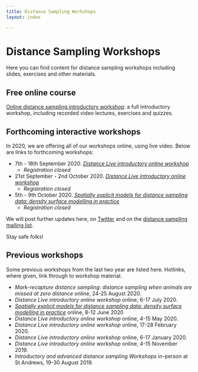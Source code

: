 ```yaml
---
title: Distance Sampling Workshops
layout: index

---
```


# Distance Sampling Workshops

Here you can find content for distance sampling workshops including slides, exercises and other materials.

## Free online course

[Online distance sampling introductory workshop](online-course): a full introductory workshop, including recorded video lectures, exercises and quizzes.


## Forthcoming interactive workshops

In 2020, we are offering all of our workshops online, using live video.  Below are links to forthcoming workshops:

- 7th - 18th September 2020.  [*Distance Live introductory online workshop*](https://www.creem.st-andrews.ac.uk/distance-live-online-workshops/)
  - _Registration closed_
- 21st September - 2nd October 2020.  [*Distance Live introductory online workshop*](https://www.creem.st-andrews.ac.uk/distance-live-online-workshops/)
  - _Registration closed_
- 5th - 9th October 2020.  [*Spatially explicit models for distance sampling data: density surface modelling in practice*](https://www.creem.st-andrews.ac.uk/spatial-modelling-live-online-workshop-2/)
  - _Registration closed_

We will post further updates here, on [Twitter](http://twitter.com/distancesamp) and on the [distance sampling mailing list](https://groups.google.com/forum/#!forum/distance-sampling).

Stay safe folks!


## Previous workshops

Some previous workshops from the last two year are listed here.  Hotlinks, where given, link through to workshop material. 

- *Mark-recapture distance sampling: distance sampling when animals are missed at zero distance* online, 24-25 August 2020.
- *Distance Live introductory online workshop* online, 6-17 July 2020.
- [*Spatially explicit models for distance sampling data: density surface modelling in practice*](http://workshops.distancesampling.org/online-dsm-2020/) online, 8-12 June 2020
- *Distance Live introductory online workshop* online, 4-15 May 2020.
- *Distance Live introductory online workshop* online, 17-28 February 2020.
- *Distance Live introductory online workshop* online, 6-17 January 2020.
- *Distance Live introductory online workshop* online, 4-15 November 2019.
- *Introductory and advanced distance sampling Workshops* in-person at St Andrews, 19-30 August 2019.

